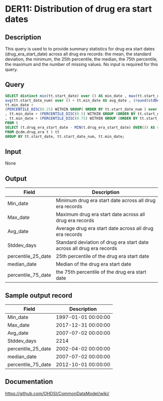 <!---
Group:drug era
Name:DER11 Distribution of drug era start dates
Author:Patrick Ryan
CDM Version: 5.0
-->

# DER11: Distribution of drug era start dates

## Description
This query is used to to provide summary statistics for drug era start dates (drug_era_start_date) across all drug era records: the mean, the standard deviation, the minimum, the 25th percentile, the median, the 75th percentile, the maximum and the number of missing values. No input is required for this query.

## Query
```sql
SELECT distinct min(tt.start_date) over () AS min_date , max(tt.start_date) over () AS max_date ,
avg(tt.start_date_num) over () + tt.min_date AS avg_date , (round(stdDev(tt.start_date_num) over ())) AS stdDev_days ,
tt.min_date +
(PERCENTILE_DISC(0.25) WITHIN GROUP( ORDER BY tt.start_date_num ) over ()) AS percentile_25_date
, tt.min_date + (PERCENTILE_DISC(0.5) WITHIN GROUP (ORDER BY tt.start_date_num ) over() ) AS median_date
, tt.min_date + (PERCENTILE_DISC(0.75) WITHIN GROUP (ORDER BY tt.start_date_num ) over() ) AS percential_75_date
FROM (
SELECT (t.drug_era_start_date - MIN(t.drug_era_start_date) OVER()) AS start_date_num, t.drug_era_start_date AS start_date, MIN(t.drug_era_start_date) OVER() min_date
FROM @cdm.drug_era t ) tt
GROUP BY tt.start_date, tt.start_date_num, tt.min_date;
```

## Input

None

## Output

|  Field |  Description |
| --- | --- | 
| Min_date | Minimum drug era start date across all drug era records |
| Max_date | Maximum drug era start date across all drug era records |
| Avg_date | Average drug era start date across all drug era records |
| Stddev_days | Standard deviation of drug era start date across all drug era records |
| percentile_25_date | 25th percentile of the drug era start date |
| median_date | Median of the drug era start date |
| percentile_75_date | the 75th percentile of the drug era start date |

## Sample output record

|  Field |  Description |
| --- | --- |
| Min_date | 1997-01-01 00:00:00 |
| Max_date | 2017-12-31 00:00:00 |
| Avg_date | 2007-07-02 00:00:00 |
| Stddev_days | 2214 |
| percentile_25_date | 2002-04-02 00:00:00 |
| median_date | 2007-07-02 00:00:00 |
| percentile_75_date | 2012-10-01 00:00:00 |



## Documentation
https://github.com/OHDSI/CommonDataModel/wiki/
